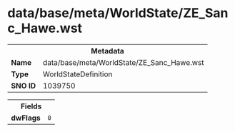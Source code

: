 <h1>data/base/meta/WorldState/ZE_Sanc_Hawe.wst</h1><table><tr><th colspan="100%">Metadata</th></tr><tr><td><b>Name</b></td><td>data/base/meta/WorldState/ZE_Sanc_Hawe.wst</td></tr><tr><td><b>Type</b></td><td>WorldStateDefinition</td></tr><tr><td><b>SNO ID</b></td><td>1039750</td></tr></table>

<table><tr><th colspan="100%">Fields</th></tr><tr><td><b>dwFlags</b></td><td><code>0</code></td></tr></table>

